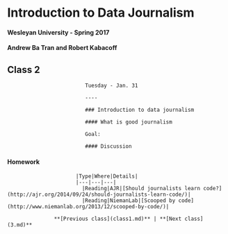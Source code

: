 # Introduction to Data Journalism
  
  #### Wesleyan University - Spring 2017
  
  **Andrew Ba Tran and Robert Kabacoff**
  
  ## Class 2
                             Tuesday - Jan. 31
                             
                             ----
                             
                             ### Introduction to data journalism
                             
                             #### What is good journalism
                             
                             Goal: 
                             
                             #### Discussion
                             
#### Homework
                          
                          |Type|Where|Details|
                          |---|---|---|
                            |Reading|AJR|[Should journalists learn code?](http://ajr.org/2014/09/24/should-journalists-learn-code/)|
                            |Reading|NiemanLab|[Scooped by code](http://www.niemanlab.org/2013/12/scooped-by-code/)|
                   
                   **[Previous class](class1.md)** | **[Next class](3.md)**
